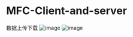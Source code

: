 # MFC-Client-and-server
数据上传下载
![image](https://user-images.githubusercontent.com/41856595/132348308-1c55c90d-ab36-453d-9fd8-08a7386b29b0.png)
![image](https://user-images.githubusercontent.com/41856595/132348324-9558d1e4-04b3-4c84-8049-051f95b3b0e6.png)
